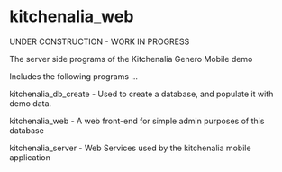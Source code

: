 # kitchenalia_web
UNDER CONSTRUCTION - WORK IN PROGRESS

The server side programs of the Kitchenalia Genero Mobile demo

Includes the following programs ...

kitchenalia_db_create - Used to create a database, and populate it with demo data.  

kitchenalia_web - A web front-end for simple admin purposes of this database

kitchenalia_server - Web Services used by the kitchenalia mobile application
